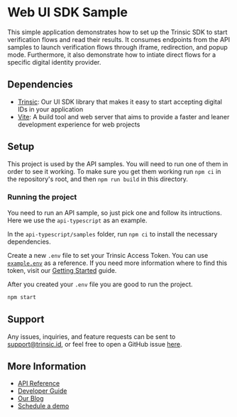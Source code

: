 # Web UI SDK Sample

This simple application demonstrates how to set up the Trinsic SDK to start verification flows and read their results. It consumes endpoints from the API samples to launch verification flows through iframe, redirection, and popup mode. Furthermore, it also demonstrate how to intiate direct flows for a specific digital identity provider.

## Dependencies

- [Trinsic](https://trinsic.id): Our UI SDK library that makes it easy to start accepting digital IDs in your application
- [Vite](https://vitejs.dev/): A build tool and web server that aims to provide a faster and leaner development experience for web projects

## Setup

This project is used by the API samples. You will need to run one of them in order to see it working. To make sure you get them working run `npm ci` in the repository's root, and then `npm run build` in this directory.

### Running the project

You need to run an API sample, so just pick one and follow its intructions. Here we use the `api-typescript` as an example.

In the `api-typescript/samples` folder, run `npm ci` to install the necessary dependencies.

Create a new `.env` file to set your Trinsic Access Token. You can use [`example.env`](./example.env) as a reference. If you need more information where to find this token, visit our [Getting Started](https://docs.trinsic.id/docs/getting-started-with-trinsic-connect) guide.

After you created your `.env` file you are good to run the project.

```sh
npm start
```

## Support

Any issues, inquiries, and feature requests can be sent to [support@trinsic.id](mailto:support@trinsic.id), or feel free to open a GitHub issue [here](https://github.com/trinsic-id/sdk/issues).

## More Information

- [API Reference](https://docs.trinsic.id/reference)
- [Developer Guide](https://docs.trinsic.id/docs/developer-tools)
- [Our Blog](https://trinsic.id/blog/)
- [Schedule a demo](https://trinsic.id/contact/)
